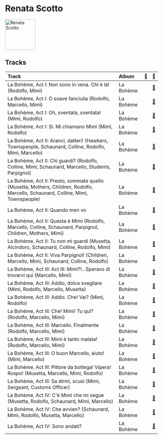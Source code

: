
# Renata Scotto


<img src="https://i.scdn.co/image/30725d5790bda6d4855cb2fd6f4b41adf4f4102c" alt="Renata Scotto" width="100" />

## Tracks

| Track                                                                                                                            | Album     | 💚   | 🔗                                                          |
|:---------------------------------------------------------------------------------------------------------------------------------|:----------|:----|:-----------------------------------------------------------|
| La Bohème, Act I: Non sono in vena. Chi è là! (Rodolfo, Mimi)                                                                    | La Bohème |     | [🔗](https://open.spotify.com/track/5AzL0P4MfJpHMfeCNDQky0) |
| La Bohème, Act I: O soave fanciulla (Rodolfo, Marcello, Mimì)                                                                    | La Bohème |     | [🔗](https://open.spotify.com/track/1eSuYeP1o2Gtf0rgWQedKP) |
| La Bohème, Act I: Oh, sventata, sventata! (Mimì, Rodolfo)                                                                        | La Bohème |     | [🔗](https://open.spotify.com/track/3qdpStl2AaLkuTB5eis9yw) |
| La Bohème, Act I: Sì. Mi chiamano Mimì (Mimì, Rodolfo)                                                                           | La Bohème |     | [🔗](https://open.spotify.com/track/19GcQJHwN0Oen1Yu0awv5e) |
| La Bohème, Act II: Aranci, datteri! (Hawkers, Townspeople, Schaunard, Colline, Rodolfo, Mimì, Marcello)                          | La Bohème |     | [🔗](https://open.spotify.com/track/17MfUBDYisxb0ne8F6LGyZ) |
| La Bohème, Act II: Chi guardi? (Rodolfo, Colline, Mimì, Schaunard, Marcello, Students, Parpignol)                                | La Bohème |     | [🔗](https://open.spotify.com/track/3vsBdFeXh8VTk8LqILDlbp) |
| La Bohème, Act II: Presto, sommate quello (Musetta, Mothers, Children, Rodolfo, Marcello, Schaunard, Colline, Mimì, Townspeople) | La Bohème |     | [🔗](https://open.spotify.com/track/1vpZy1lEMPelFLI0VudAmJ) |
| La Bohème, Act II: Quando men vo                                                                                                 | La Bohème |     | [🔗](https://open.spotify.com/track/0zL47m9gJL0uKAstwiaG7o) |
| La Bohème, Act II: Questa è Mimì (Rodolfo, Marcello, Colline, Schaunard, Parpignol, Children, Mothers, Mimì)                     | La Bohème |     | [🔗](https://open.spotify.com/track/0yVs1UbsSy4or1lpNcTc2H) |
| La Bohème, Act II: Tu non mi guardi (Musetta, Alcindoro, Schaunard, Colline, Rodolfo, Mimì)                                      | La Bohème |     | [🔗](https://open.spotify.com/track/0eFkn2oBhdNa4xLbs5BFOc) |
| La Bohème, Act II: Viva Parpignol! (Children, Marcello, Mimì, Schaunard, Colline, Rodolfo)                                       | La Bohème |     | [🔗](https://open.spotify.com/track/6PwFDhSwqubs4X0leCfOFF) |
| La Bohème, Act III: Act III: Mimì?!...Speravo di trovarvi qui (Marcello, Mimì)                                                   | La Bohème |     | [🔗](https://open.spotify.com/track/3tJlLgUddyune4ua9z4oS4) |
| La Bohème, Act III: Addio, dolce svegliare (Mimì, Rodolfo, Marcello, Musetta)                                                    | La Bohème |     | [🔗](https://open.spotify.com/track/1jyARnUHLWrbhuqd5a6eqS) |
| La Bohème, Act III: Addio. Che! Vai? (Mimì, Rodolfo)                                                                             | La Bohème |     | [🔗](https://open.spotify.com/track/1z0uXfhmAUqxfXM95Huo96) |
| La Bohème, Act III: Che! Mimì! Tu qui? (Rodolfo, Marcello, Mimì)                                                                 | La Bohème |     | [🔗](https://open.spotify.com/track/2VETcfxzfQZUtdpqXHzKme) |
| La Bohème, Act III: Marcello. Finalmente (Rodolfo, Marcello, Mimì)                                                               | La Bohème |     | [🔗](https://open.spotify.com/track/7FBfE7YWGlo90VchoL9xjL) |
| La Bohème, Act III: Mimì è tanto malata! (Rodolfo, Marcello, Mimì)                                                               | La Bohème |     | [🔗](https://open.spotify.com/track/5ADVe2kodv0w0ZonEV3ucR) |
| La Bohème, Act III: O buon Marcello, aiuto! (Mimì, Marcello)                                                                     | La Bohème |     | [🔗](https://open.spotify.com/track/3fLYwN0HqKYJYa16lONnhL) |
| La Bohème, Act III: Pittore da bottega! Vipera! Rospo! (Musetta, Marcello, Mimì, Rodolfo)                                        | La Bohème |     | [🔗](https://open.spotify.com/track/7JnJfQuGmFsMKERauRBN6U) |
| La Bohème, Act III: Sa dirmi, scusi (Mimì, Sergeant, Customs Officer)                                                            | La Bohème |     | [🔗](https://open.spotify.com/track/1NxMsy4tBLsXRCh9JWFQtV) |
| La Bohème, Act IV: C'è Mimì che mi segue (Musetta, Rodolfo, Schaunard, Mimì, Marcello)                                           | La Bohème |     | [🔗](https://open.spotify.com/track/0VmWO1EvFdkTvWIFxRveyH) |
| La Bohème, Act IV: Che avvien? (Schaunard, Mimì, Rodolfo, Musetta, Marcello)                                                     | La Bohème |     | [🔗](https://open.spotify.com/track/7vi7H0oPWtiLRHHnsKUAoF) |
| La Bohème, Act IV: Sono andati?                                                                                                  | La Bohème |     | [🔗](https://open.spotify.com/track/01IXjtdOpKjPIxpXXBZOgG) |